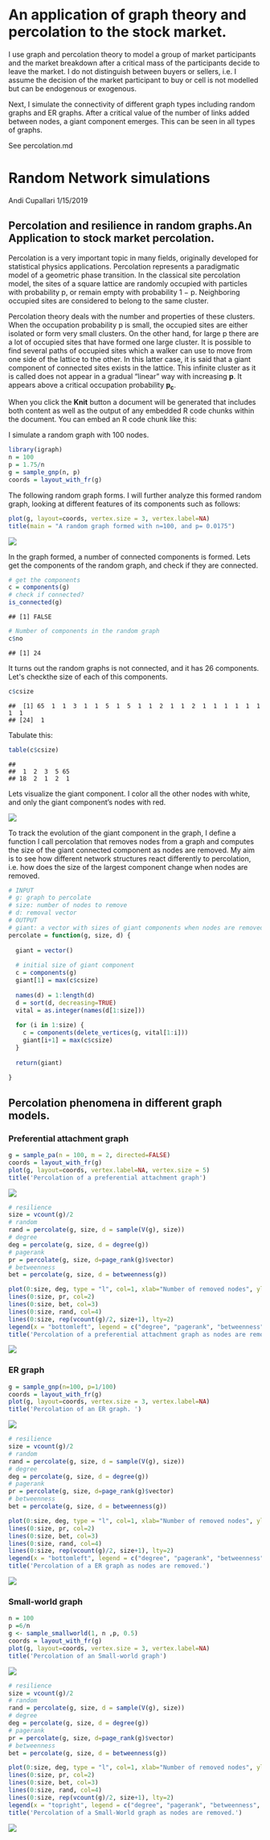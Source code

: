 # An application of graph theory and percolation to the stock market. 

I use graph and percolation theory to model a group of market participants and the market breakdown after a critical mass of the participants decide to leave the market. I do not distinguish between buyers or sellers, i.e. I assume the decision of the market participant to buy or cell is not modelled but can be endogenous or exogenous.

Next, I simulate the connectivity of different graph types including random graphs and ER graphs. After a critical value of the number of links added between nodes, a giant component emerges. This can be seen in all types of graphs.

See percolation.md 


Random Network simulations
================
Andi Cupallari
1/15/2019

Percolation and resilience in random graphs.An Application to stock market percolation.
---------------------------------------------------------------------------------------

Percolation is a very important topic in many fields, originally developed for statistical physics applications. Percolation represents a paradigmatic model of a geometric phase transition. In the classical site percolation model, the sites of a square lattice are randomly occupied with particles with probability p, or remain empty with probability 1 − p. Neighboring occupied sites are considered to belong to the same cluster.

Percolation theory deals with the number and properties of these clusters. When the occupation probability p is small, the occupied sites are either isolated or form very small clusters. On the other hand, for large p there are a lot of occupied sites that have formed one large cluster. It is possible to find several paths of occupied sites which a walker can use to move from one side of the lattice to the other. In this latter case, it is said that a giant component of connected sites exists in the lattice. This infinite cluster as it is called does not appear in a gradual “linear” way with increasing **p**. It appears above a critical occupation probability **p<sub>c</sub>**.

When you click the **Knit** button a document will be generated that includes both content as well as the output of any embedded R code chunks within the document. You can embed an R code chunk like this:

I simulate a random graph with 100 nodes.

``` r
library(igraph)
n = 100
p = 1.75/n
g = sample_gnp(n, p)
coords = layout_with_fr(g)
```

The following random graph forms. I will further analyze this formed random graph, looking at different features of its components such as follows:

``` r
plot(g, layout=coords, vertex.size = 3, vertex.label=NA)
title(main = "A random graph formed with n=100, and p= 0.0175")
```

![](percolation_files/figure-markdown_github/unnamed-chunk-2-1.png)

In the graph formed, a number of connected components is formed. Lets get the components of the random graph, and check if they are connected.

``` r
# get the components 
c = components(g)
# check if connected?
is_connected(g)
```

    ## [1] FALSE

``` r
# Number of components in the random graph  
c$no
```

    ## [1] 24

It turns out the random graphs is not connected, and it has 26 components. Let's checkthe size of each of this components.

``` r
c$csize
```

    ##  [1] 65  1  1  3  1  1  5  1  5  1  1  2  1  1  2  1  1  1  1  1  1  1  1
    ## [24]  1

Tabulate this:

``` r
table(c$csize)
```

    ## 
    ##  1  2  3  5 65 
    ## 18  2  1  2  1

Lets visualize the giant component. I color all the other nodes with white, and only the giant component’s nodes with red.

![](percolation_files/figure-markdown_github/unnamed-chunk-6-1.png)

To track the evolution of the giant component in the graph, I define a function I call percolation that removes nodes from a graph and computes the size of the giant connected component as nodes are removed. My aim is to see how different network structures react differently to percolation, i.e. how does the size of the largest component change when nodes are removed.

``` r
# INPUT
# g: graph to percolate
# size: number of nodes to remove 
# d: removal vector
# OUTPUT
# giant: a vector with sizes of giant components when nodes are removed
percolate = function(g, size, d) {
  
  giant = vector()
  
  # initial size of giant component
  c = components(g)
  giant[1] = max(c$csize)
  
  names(d) = 1:length(d)
  d = sort(d, decreasing=TRUE)
  vital = as.integer(names(d[1:size]))
  
  for (i in 1:size) {
    c = components(delete_vertices(g, vital[1:i]))
    giant[i+1] = max(c$csize)
  }
  
  return(giant)
  
}
```

Percolation phenomena in different graph models.
------------------------------------------------

### Preferential attachment graph

``` r
g = sample_pa(n = 100, m = 2, directed=FALSE)
coords = layout_with_fr(g)
plot(g, layout=coords, vertex.label=NA, vertex.size = 5)
title('Percolation of a preferential attachment graph')
```

![](percolation_files/figure-markdown_github/unnamed-chunk-8-1.png)

``` r
# resilience
size = vcount(g)/2
# random
rand = percolate(g, size, d = sample(V(g), size))    
# degree
deg = percolate(g, size, d = degree(g))    
# pagerank  
pr = percolate(g, size, d=page_rank(g)$vector)    
# betweenness
bet = percolate(g, size, d = betweenness(g))    

plot(0:size, deg, type = "l", col=1, xlab="Number of removed nodes", ylab="Size of giant component")
lines(0:size, pr, col=2)
lines(0:size, bet, col=3)
lines(0:size, rand, col=4)
lines(0:size, rep(vcount(g)/2, size+1), lty=2)
legend(x = "bottomleft", legend = c("degree", "pagerank", "betweenness", "random"), lty = 1, col = 1:4)
title('Percolation of a preferential attachment graph as nodes are removed')
```

![](percolation_files/figure-markdown_github/unnamed-chunk-8-2.png)

### ER graph

``` r
g = sample_gnp(n=100, p=1/100)
coords = layout_with_fr(g)
plot(g, layout=coords, vertex.size = 3, vertex.label=NA)
title('Percolation of an ER graph. ')
```

![](percolation_files/figure-markdown_github/unnamed-chunk-9-1.png)

``` r
# resilience
size = vcount(g)/2
# random
rand = percolate(g, size, d = sample(V(g), size))    
# degree
deg = percolate(g, size, d = degree(g))    
# pagerank  
pr = percolate(g, size, d=page_rank(g)$vector)    
# betweenness
bet = percolate(g, size, d = betweenness(g))    

plot(0:size, deg, type = "l", col=1, xlab="Number of removed nodes", ylab="Size of giant component")
lines(0:size, pr, col=2)
lines(0:size, bet, col=3)
lines(0:size, rand, col=4)
lines(0:size, rep(vcount(g)/2, size+1), lty=2)
legend(x = "bottomleft", legend = c("degree", "pagerank", "betweenness", "random"), lty = 1, col = 1:4)
title('Percolation of a ER graph as nodes are removed.')
```

![](percolation_files/figure-markdown_github/unnamed-chunk-9-2.png)

### Small-world graph

``` r
n = 100
p =6/n
g <- sample_smallworld(1, n ,p, 0.5)
coords = layout_with_fr(g)
plot(g, layout=coords, vertex.size = 3, vertex.label=NA)
title('Percolation of an Small-world graph')
```

![](percolation_files/figure-markdown_github/unnamed-chunk-10-1.png)

``` r
# resilience
size = vcount(g)/2
# random
rand = percolate(g, size, d = sample(V(g), size))    
# degree
deg = percolate(g, size, d = degree(g))    
# pagerank
pr = percolate(g, size, d=page_rank(g)$vector)    
# betweenness
bet = percolate(g, size, d = betweenness(g))    

plot(0:size, deg, type = "l", col=1, xlab="Number of removed nodes", ylab="Size of giant component")
lines(0:size, pr, col=2)
lines(0:size, bet, col=3)
lines(0:size, rand, col=4)
lines(0:size, rep(vcount(g)/2, size+1), lty=2)
legend(x = "topright", legend = c("degree", "pagerank", "betweenness", "random"), lty = 1, col = 1:4)
title('Percolation of a Small-World graph as nodes are removed.')
```

![](percolation_files/figure-markdown_github/unnamed-chunk-10-2.png)
